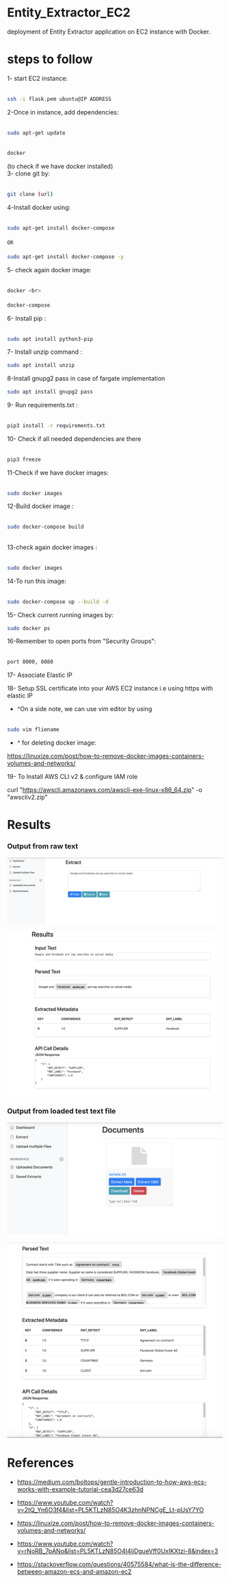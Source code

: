 # Entity_Extractor_EC2
deployment of Entity Extractor application on EC2 instance with Docker.

# steps to follow

1- start EC2 instance:<br>
```bash

ssh -i flask.pem ubuntu@IP ADDRESS

```

2-Once in instance, add dependencies: <br>



```bash

sudo apt-get update 

```

```bash

docker

```
(to check if we have docker installed)
<br>
3- clone git by:<br>



```bash

git clone (url)

```

4-Install docker using: <br>



```bash

sudo apt-get install docker-compose

OR

sudo apt-get install docker-compose -y

```

5- check again docker image: <br>



```bash

docker <br>

docker-compose 

```

6- Install pip : <br>


```bash

sudo apt install python3-pip

```

7- Install unzip command :<br>

```bash
sudo apt install unzip
```

8-Install gnupg2 pass in case of fargate implementation <br>

```bash
sudo apt install gnupg2 pass
```

9- Run requirements.txt : <br>

```bash

pip3 install -r requirements.txt

```

10- Check if all needed dependencies are there<br>

```bash

pip3 freeze

```
11-Check if we have docker images:<br>

```bash

sudo docker images

```
12-Build docker image : <br>


```bash

sudo docker-compose build



```

13-check again docker images : <br>

```bash

sudo docker images

```

14-To run this image:<br>

```bash

sudo docker-compose up --build -d

```
15- Check current running images by:<br>
```bash
sudo docker ps

```
16-Remember to open ports from "Security Groups":<br>

```bash

port 8000, 8080 
```

17- Associate Elastic IP

18- Setup SSL certificate into your AWS EC2 instance i.e using https with elastic IP

- ^On a side note, we can use vim editor by using<br>

```bash

sudo vim fliename
```
- ^ for deleting docker image: <br>

https://linuxize.com/post/how-to-remove-docker-images-containers-volumes-and-networks/

19- To Install AWS CLI v2 & configure IAM role

curl "https://awscli.amazonaws.com/awscli-exe-linux-x86_64.zip" -o "awscliv2.zip"

# Results

### Output from raw text

!["User Interface"](images/1.png)

!["User Interface"](images/2.png)

### Output from loaded test text file

!["User Interface"](images/3.png)

!["User Interface"](images/4.png)

# References

- https://medium.com/boltops/gentle-introduction-to-how-aws-ecs-works-with-example-tutorial-cea3d27ce63d

- https://www.youtube.com/watch?v=2tQ_Yn6O3f4&list=PL5KTLzN85O4K3zhnNPNCgE_Lt-pUsY7YO

- https://linuxize.com/post/how-to-remove-docker-images-containers-volumes-and-networks/

- https://www.youtube.com/watch?v=rNoRB_7pANo&list=PL5KTLzN85O4I4ljDgueVff0UxIKXtzi-8&index=3

- https://stackoverflow.com/questions/40575584/what-is-the-difference-between-amazon-ecs-and-amazon-ec2

